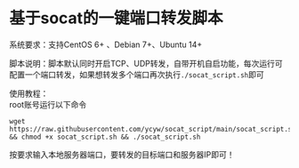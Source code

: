 # 基于socat的一键端口转发脚本

系统要求：支持CentOS 6+ 、Debian 7+、Ubuntu 14+  

脚本说明：脚本默认同时开启TCP、UDP转发，自带开机自启功能，每次运行可配置一个端口转发，如果想转发多个端口再次执行`./socat_script.sh`即可  

使用教程：  
root账号运行以下命令  
```
wget https://raw.githubusercontent.com/ycyw/socat_script/main/socat_script.sh && chmod +x socat_script.sh && ./socat_script.sh
```
按要求输入本地服务器端口，要转发的目标端口和服务器IP即可！  
